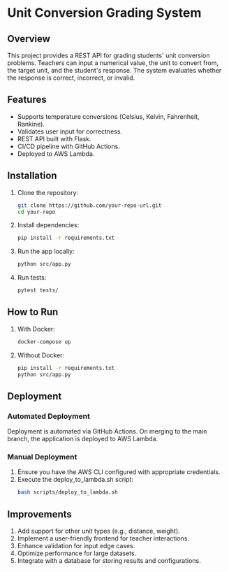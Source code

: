 # Unit Conversion Grading System

## Overview
This project provides a REST API for grading students' unit conversion problems. Teachers can input a numerical value, the unit to convert from, the target unit, and the student's response. The system evaluates whether the response is correct, incorrect, or invalid.

## Features
- Supports temperature conversions (Celsius, Kelvin, Fahrenheit, Rankine).
- Validates user input for correctness.
- REST API built with Flask.
- CI/CD pipeline with GitHub Actions.
- Deployed to AWS Lambda.

## Installation
1. Clone the repository:
   ```bash
   git clone https://github.com/your-repo-url.git
   cd your-repo
2. Install dependencies:
   ```bash
   pip install -r requirements.txt
3. Run the app locally:
   ```bash
   python src/app.py
4. Run tests:
   ```bash
   pytest tests/

## How to Run
1. With Docker:
   ```bash
   docker-compose up
2. Without Docker:
   ```bash 
   pip install -r requirements.txt
   python src/app.py


## Deployment
### Automated Deployment
Deployment is automated via GitHub Actions. On merging to the main branch, the application is deployed to AWS Lambda.

### Manual Deployment
1. Ensure you have the AWS CLI configured with appropriate credentials.
2. Execute the deploy_to_lambda.sh script:
   ```bash
   bash scripts/deploy_to_lambda.sh


## Improvements
1. Add support for other unit types (e.g., distance, weight).
2. Implement a user-friendly frontend for teacher interactions.
3. Enhance validation for input edge cases.
4. Optimize performance for large datasets.
5. Integrate with a database for storing results and configurations.